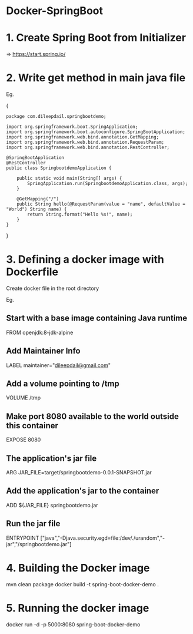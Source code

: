 # Docker-SpringBoot

# 1. Create Spring Boot from Initializer
=> https://start.spring.io/

# 2. Write get method in main java file
Eg. 

{
	
	package com.dileepdail.springbootdemo;

	import org.springframework.boot.SpringApplication;
	import org.springframework.boot.autoconfigure.SpringBootApplication;
	import org.springframework.web.bind.annotation.GetMapping;
	import org.springframework.web.bind.annotation.RequestParam;
	import org.springframework.web.bind.annotation.RestController;

	@SpringBootApplication
	@RestController
	public class SpringbootdemoApplication {

		public static void main(String[] args) {
			SpringApplication.run(SpringbootdemoApplication.class, args);
		}

		@GetMapping("/")
		public String hello(@RequestParam(value = "name", defaultValue = "World") String name) {
			return String.format("Hello %s!", name);
		}
	}
}

# 3. Defining a docker image with Dockerfile
Create docker file in the root directory

Eg.

Start with a base image containing Java runtime
-----------------------------------------------
FROM openjdk:8-jdk-alpine

Add Maintainer Info
-----------------------------------------------
LABEL maintainer="dileepdail@gmail.com"

Add a volume pointing to /tmp
-----------------------------------------------
VOLUME /tmp

Make port 8080 available to the world outside this container
-----------------------------------------------
EXPOSE 8080

The application's jar file
-----------------------------------------------
ARG JAR_FILE=target/springbootdemo-0.0.1-SNAPSHOT.jar

Add the application's jar to the container
-----------------------------------------------
ADD ${JAR_FILE} springbootdemo.jar

Run the jar file
-----------------------------------------------
ENTRYPOINT ["java","-Djava.security.egd=file:/dev/./urandom","-jar","/springbootdemo.jar"]


# 4. Building the Docker image

mvn clean package
docker build -t spring-boot-docker-demo .

# 5. Running the docker image
docker run -d -p 5000:8080 spring-boot-docker-demo
